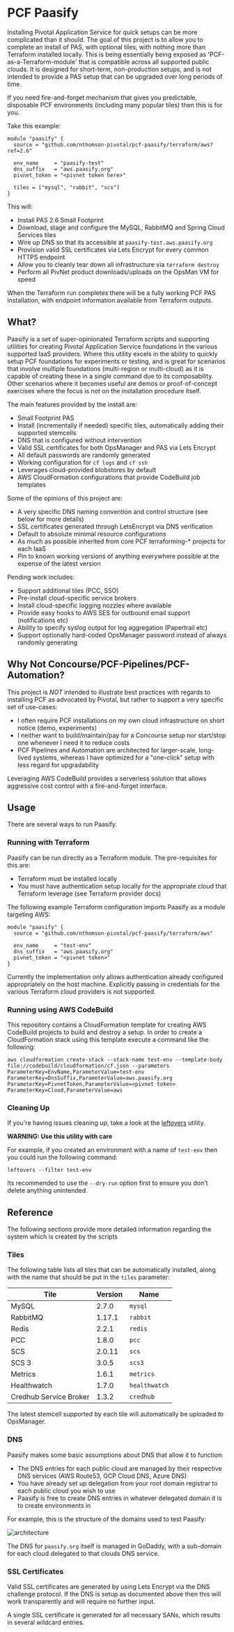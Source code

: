 # PCF Paasify

Installing Pivotal Application Service for quick setups can be more complicated than it should. The goal of this project is to allow you to complete an install of PAS, with optional tiles, with nothing more than Terraform installed locally. This is being essentially being exposed as 'PCF-as-a-Terraform-module' that is compatible across all supported public clouds. It is designed for short-term, non-production setups, and is not intended to provide a PAS setup that can be upgraded over long periods of time.

If you need fire-and-forget mechanism that gives you predictable, disposable PCF environments (including many popular tiles) then this is for you.

Take this example:

```
module "paasify" {
  source = "github.com/nthomson-pivotal/pcf-paasify/terraform/aws?ref=2.6"

  env_name     = "paasify-test"
  dns_suffix   = "aws.paasify.org"
  pivnet_token = "<pivnet token here>"

  tiles = ["mysql", "rabbit", "scs"]
}
```

This will:
- Install PAS 2.6 Small Footprint
- Download, stage and configure the MySQL, RabbitMQ and Spring Cloud Services tiles
- Wire up DNS so that its accessible at `paasify-test.aws.paasify.org`
- Provision valid SSL certificates via Lets Encrypt for every common HTTPS endpoint
- Allow you to cleanly tear down all infrastructure via `terraform destroy`
- Perform all PivNet product downloads/uploads on the OpsMan VM for speed

When the Terraform run completes there will be a fully working PCF PAS installation, with endpoint information available from Terraform outputs.

## What?

Paasify is a set of super-opinionated Terraform scripts and supporting utilities for creating Pivotal Application Service foundations in the various supported IaaS providers. Where this utility excels in the ability to quickly setup PCF foundations for experiments or testing, and is great for scenarios that involve multiple foundations (multi-region or multi-cloud) as it is capable of creating these in a single command due to its composability. Other scenarios where it becomes useful are demos or proof-of-concept exercises where the focus is not on the installation procedure itself.

The main features provided by the install are:

- Small Footprint PAS
- Install (incrementally if needed) specific tiles, automatically adding their supported stemcells
- DNS that is configured without intervention
- Valid SSL certificates for both OpsManager and PAS via Lets Encrypt
- All default passwords are randomly generated
- Working configuration for `cf logs` and `cf ssh`
- Leverages cloud-provided blobstores by default
- AWS CloudFormation configurations that provide CodeBuild job templates

Some of the opinions of this project are:

- A very specific DNS naming convention and control structure (see below for more details)
- SSL certificates generated through LetsEncrypt via DNS verification
- Default to absolute minimal resource configurations
- As much as possible inherited from core PCF terraforming-* projects for each IaaS
- Pin to known working versions of anything everywhere possible at the expense of the latest version

Pending work includes:

- Support additional tiles (PCC, SSO)
- Pre-install cloud-specific service brokers
- Install cloud-specific logging nozzles where available
- Provide easy hooks to AWS SES for outbound email support (notifications etc)
- Ability to specify syslog output for log aggregation (Papertrail etc)
- Support optionally hard-coded OpsManager password instead of always randomly generating

## Why Not Concourse/PCF-Pipelines/PCF-Automation?

This project is *NOT* intended to illustrate best practices with regards to installing PCF as advocated by Pivotal, but rather to support a very specific set of use-cases:

- I often require PCF installations on my own cloud infrastructure on short notice (demo, experiments)
- I neither want to build/maintain/pay for a Concourse setup nor start/stop one whenever I need it to reduce costs
- PCF Pipelines and Automation are architected for larger-scale, long-lived systems, whereas I have optimized for a "one-click" setup with less regard for upgradability

Leveraging AWS CodeBuild provides a serverless solution that allows aggressive cost control with a fire-and-forget interface.

## Usage

There are several ways to run Paasify.

### Running with Terraform

Paasify can be run directly as a Terraform module. The pre-requisites for this are:

- Terraform must be installed locally
- You must have authentication setup locally for the appropriate cloud that Terraform leverage (see Terraform provider docs)

The following example Terraform configuration imports Paasify as a module targeting AWS:

```
module "paasify" {
  source = "github.com/nthomson-pivotal/pcf-paasify/terraform/aws"

  env_name     = "test-env"
  dns_suffix   = "aws.paasify.org"
  pivnet_token = "<pivnet token>"
}
```

Currently the implementation only allows authentication already configured appropriately on the host machine. Explicitly passing in credentials for the various Terraform cloud providers is not supported.

### Running using AWS CodeBuild

This repository contains a CloudFormation template for creating AWS CodeBuild projects to build and destroy a setup. In order to create a CloudFormation stack using this template execute a command like the following:

```aws cloudformation create-stack --stack-name test-env --template-body file://codebuild/cloudformation/cf.json --parameters ParameterKey=EnvName,ParameterValue=test-env ParameterKey=DnsSuffix,ParameterValue=aws.paasify.org ParameterKey=PivnetToken,ParameterValue=<pivnet token> ParameterKey=Cloud,ParameterValue=aws```

### Cleaning Up

If you're having issues cleaning up, take a look at the [leftovers](https://github.com/genevieve/leftovers) utility.

**WARNING: Use this utility with care**

For example, if you created an environment with a name of `test-env` then you could run the following command:

```leftovers --filter test-env```

Its recommended to use the `--dry-run` option first to ensure you don't delete anything unintended.

## Reference

The following sections provide more detailed information regarding the system which is created by the scripts

### Tiles

The following table lists all tiles that can be automatically installed, along with the name that should be put in the `tiles` parameter:

| Tile | Version | Name |
|------|-----|-----|
| MySQL | 2.7.0 | `mysql` |
| RabbitMQ | 1.17.1 | `rabbit` |
| Redis | 2.2.1 | `redis` |
| PCC | 1.8.0 | `pcc` |
| SCS | 2.0.11 | `scs` |
| SCS 3 | 3.0.5 | `scs3` |
| Metrics | 1.6.1 | `metrics` |
| Healthwatch | 1.7.0 | `healthwatch` |
| Credhub Service Broker | 1.3.2 | `credhub` |

The latest stemcell supported by each tile will automatically be uploaded to OpsManager.

### DNS

Paasify makes some basic assumptions about DNS that allow it to function:
- The DNS entries for each public cloud are managed by their respective DNS services (AWS Route53, GCP Cloud DNS, Azure DNS)
- You have already set up delegation from your root domain registrar to each public cloud you wish to use
- Paasify is free to create DNS entries in whatever delegated domain it is to create environments in

For example, this is the structure of the domains used to test Paasify:

![architecture](docs/dns-structure.png)

The DNS for `paasify.org` itself is managed in GoDaddy, with a sub-domain for each cloud delegated to that clouds DNS service.

### SSL Certificates

Valid SSL certificates are generated by using Lets Encrypt via the DNS challenge protocol. If the DNS is setup as documented above then this will work transparently and will require no further input.

A single SSL certificate is generated for all necessary SANs, which results in several wildcard entries.
